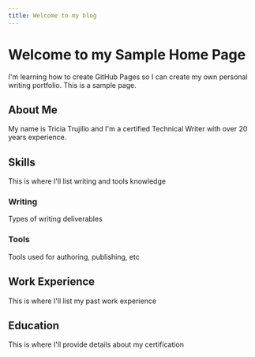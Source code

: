 ```yaml
---
title: Welcome to my blog
---
```


# Welcome to my Sample Home Page

I'm learning how to create GitHub Pages so I can create my own personal writing portfolio. This is a sample page. 

## About Me

My name is Tricia Trujillo and I'm a certified Technical Writer with over 20 years experience. 

## Skills

This is where I'll list writing and tools knowledge

### Writing
Types of writing deliverables

### Tools
Tools used for authoring, publishing, etc

## Work Experience

This is where I'll list my past work experience

## Education

This is where I'll provide details about my certification
